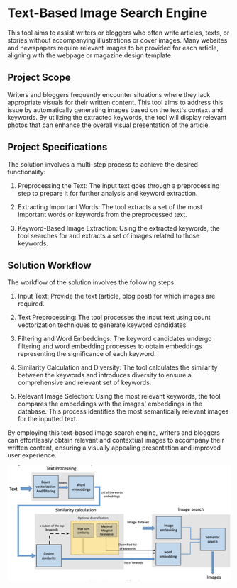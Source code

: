 # Text-Based Image Search Engine

This tool aims to assist writers or bloggers who often write articles, texts, or stories without accompanying illustrations or cover images. Many websites and newspapers require relevant images to be provided for each article, aligning with the webpage or magazine design template.

## Project Scope

Writers and bloggers frequently encounter situations where they lack appropriate visuals for their written content. This tool aims to address this issue by automatically generating images based on the text's context and keywords. By utilizing the extracted keywords, the tool will display relevant photos that can enhance the overall visual presentation of the article.

## Project Specifications

The solution involves a multi-step process to achieve the desired functionality:

1. Preprocessing the Text: The input text goes through a preprocessing step to prepare it for further analysis and keyword extraction.

2. Extracting Important Words: The tool extracts a set of the most important words or keywords from the preprocessed text.

3. Keyword-Based Image Extraction: Using the extracted keywords, the tool searches for and extracts a set of images related to those keywords.

## Solution Workflow

The workflow of the solution involves the following steps:

1. Input Text: Provide the text (article, blog post) for which images are required.

2. Text Preprocessing: The tool processes the input text using count vectorization techniques to generate keyword candidates.

3. Filtering and Word Embeddings: The keyword candidates undergo filtering and word embedding processes to obtain embeddings representing the significance of each keyword.

4. Similarity Calculation and Diversity: The tool calculates the similarity between the keywords and introduces diversity to ensure a comprehensive and relevant set of keywords.

5. Relevant Image Selection: Using the most relevant keywords, the tool compares the embeddings with the images' embeddings in the database. This process identifies the most semantically relevant images for the inputted text.

By employing this text-based image search engine, writers and bloggers can effortlessly obtain relevant and contextual images to accompany their written content, ensuring a visually appealing presentation and improved user experience.

![image](workflow.PNG)
